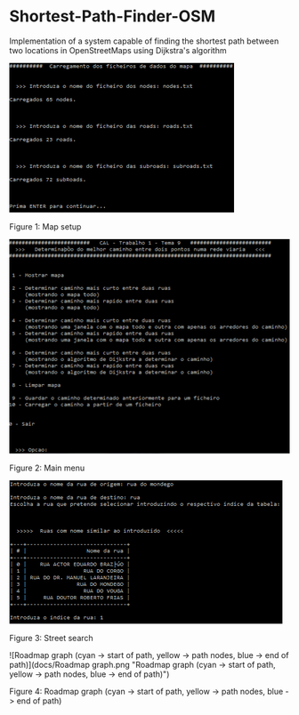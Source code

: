 Shortest-Path-Finder-OSM
==================

Implementation of a system capable of finding the shortest path between two locations in OpenStreetMaps using Dijkstra's algorithm


![Map setup](docs/Map-setup.png "Map setup")

Figure 1: Map setup


![Main menu](docs/Main-menu.png "Main menu")

Figure 2: Main menu


![Street search](docs/Street-search.png "Street search")

Figure 3: Street search


![Roadmap graph (cyan -> start of path, yellow -> path nodes, blue -> end of path)](docs/Roadmap graph.png "Roadmap graph (cyan -> start of path, yellow -> path nodes, blue -> end of path)")

Figure 4: Roadmap graph (cyan -> start of path, yellow -> path nodes, blue -> end of path)
